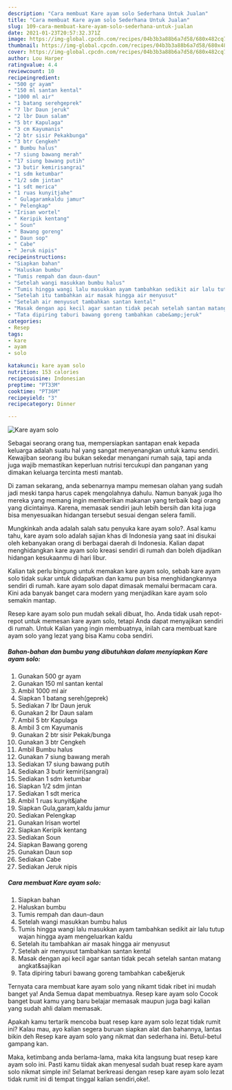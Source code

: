 ```yaml
---
description: "Cara membuat Kare ayam solo Sederhana Untuk Jualan"
title: "Cara membuat Kare ayam solo Sederhana Untuk Jualan"
slug: 109-cara-membuat-kare-ayam-solo-sederhana-untuk-jualan
date: 2021-01-23T20:57:32.371Z
image: https://img-global.cpcdn.com/recipes/04b3b3a88b6a7d58/680x482cq70/kare-ayam-solo-foto-resep-utama.jpg
thumbnail: https://img-global.cpcdn.com/recipes/04b3b3a88b6a7d58/680x482cq70/kare-ayam-solo-foto-resep-utama.jpg
cover: https://img-global.cpcdn.com/recipes/04b3b3a88b6a7d58/680x482cq70/kare-ayam-solo-foto-resep-utama.jpg
author: Lou Harper
ratingvalue: 4.4
reviewcount: 10
recipeingredient:
- "500 gr ayam"
- "150 ml santan kental"
- "1000 ml air"
- "1 batang serehgeprek"
- "7 lbr Daun jeruk"
- "2 lbr Daun salam"
- "5 btr Kapulaga"
- "3 cm Kayumanis"
- "2 btr sisir Pekakbunga"
- "3 btr Cengkeh"
- " Bumbu halus"
- "7 siung bawang merah"
- "17 siung bawang putih"
- "3 butir kemirisangrai"
- "1 sdm ketumbar"
- "1/2 sdm jintan"
- "1 sdt merica"
- "1 ruas kunyitjahe"
- " Gulagaramkaldu jamur"
- " Pelengkap"
- "Irisan wortel"
- " Keripik kentang"
- " Soun"
- " Bawang goreng"
- " Daun sop"
- " Cabe"
- " Jeruk nipis"
recipeinstructions:
- "Siapkan bahan"
- "Haluskan bumbu"
- "Tumis rempah dan daun-daun"
- "Setelah wangi masukkan bumbu halus"
- "Tumis hingga wangi lalu masukkan ayam tambahkan sedikit air lalu tutup wajan hingga ayam mengeluarkan kaldu"
- "Setelah itu tambahkan air masak hingga air menyusut"
- "Setelah air menyusut tambahkan santan kental"
- "Masak dengan api kecil agar santan tidak pecah setelah santan matang angkat&amp;sajikan"
- "Tata dipiring taburi bawang goreng tambahkan cabe&amp;jeruk"
categories:
- Resep
tags:
- kare
- ayam
- solo

katakunci: kare ayam solo 
nutrition: 153 calories
recipecuisine: Indonesian
preptime: "PT33M"
cooktime: "PT36M"
recipeyield: "3"
recipecategory: Dinner

---
```



![Kare ayam solo](https://img-global.cpcdn.com/recipes/04b3b3a88b6a7d58/680x482cq70/kare-ayam-solo-foto-resep-utama.jpg)

Sebagai seorang orang tua, mempersiapkan santapan enak kepada keluarga adalah suatu hal yang sangat menyenangkan untuk kamu sendiri. Kewajiban seorang ibu bukan sekedar menangani rumah saja, tapi anda juga wajib memastikan keperluan nutrisi tercukupi dan panganan yang dimakan keluarga tercinta mesti mantab.

Di zaman  sekarang, anda sebenarnya mampu memesan olahan yang sudah jadi meski tanpa harus capek mengolahnya dahulu. Namun banyak juga lho mereka yang memang ingin memberikan makanan yang terbaik bagi orang yang dicintainya. Karena, memasak sendiri jauh lebih bersih dan kita juga bisa menyesuaikan hidangan tersebut sesuai dengan selera famili. 



Mungkinkah anda adalah salah satu penyuka kare ayam solo?. Asal kamu tahu, kare ayam solo adalah sajian khas di Indonesia yang saat ini disukai oleh kebanyakan orang di berbagai daerah di Indonesia. Kalian dapat menghidangkan kare ayam solo kreasi sendiri di rumah dan boleh dijadikan hidangan kesukaanmu di hari libur.

Kalian tak perlu bingung untuk memakan kare ayam solo, sebab kare ayam solo tidak sukar untuk didapatkan dan kamu pun bisa menghidangkannya sendiri di rumah. kare ayam solo dapat dimasak memalui bermacam cara. Kini ada banyak banget cara modern yang menjadikan kare ayam solo semakin mantap.

Resep kare ayam solo pun mudah sekali dibuat, lho. Anda tidak usah repot-repot untuk memesan kare ayam solo, tetapi Anda dapat menyajikan sendiri di rumah. Untuk Kalian yang ingin membuatnya, inilah cara membuat kare ayam solo yang lezat yang bisa Kamu coba sendiri.

<!--inarticleads1-->

##### Bahan-bahan dan bumbu yang dibutuhkan dalam menyiapkan Kare ayam solo:

1. Gunakan 500 gr ayam
1. Gunakan 150 ml santan kental
1. Ambil 1000 ml air
1. Siapkan 1 batang sereh(geprek)
1. Sediakan 7 lbr Daun jeruk
1. Gunakan 2 lbr Daun salam
1. Ambil 5 btr Kapulaga
1. Ambil 3 cm Kayumanis
1. Gunakan 2 btr sisir Pekak/bunga
1. Gunakan 3 btr Cengkeh
1. Ambil  Bumbu halus
1. Gunakan 7 siung bawang merah
1. Sediakan 17 siung bawang putih
1. Sediakan 3 butir kemiri(sangrai)
1. Sediakan 1 sdm ketumbar
1. Siapkan 1/2 sdm jintan
1. Sediakan 1 sdt merica
1. Ambil 1 ruas kunyit&amp;jahe
1. Siapkan  Gula,garam,kaldu jamur
1. Sediakan  Pelengkap
1. Gunakan Irisan wortel
1. Siapkan  Keripik kentang
1. Sediakan  Soun
1. Siapkan  Bawang goreng
1. Gunakan  Daun sop
1. Sediakan  Cabe
1. Sediakan  Jeruk nipis




<!--inarticleads2-->

##### Cara membuat Kare ayam solo:

1. Siapkan bahan
1. Haluskan bumbu
1. Tumis rempah dan daun-daun
1. Setelah wangi masukkan bumbu halus
1. Tumis hingga wangi lalu masukkan ayam tambahkan sedikit air lalu tutup wajan hingga ayam mengeluarkan kaldu
1. Setelah itu tambahkan air masak hingga air menyusut
1. Setelah air menyusut tambahkan santan kental
1. Masak dengan api kecil agar santan tidak pecah setelah santan matang angkat&amp;sajikan
1. Tata dipiring taburi bawang goreng tambahkan cabe&amp;jeruk




Ternyata cara membuat kare ayam solo yang nikamt tidak ribet ini mudah banget ya! Anda Semua dapat membuatnya. Resep kare ayam solo Cocok banget buat kamu yang baru belajar memasak maupun juga bagi kalian yang sudah ahli dalam memasak.

Apakah kamu tertarik mencoba buat resep kare ayam solo lezat tidak rumit ini? Kalau mau, ayo kalian segera buruan siapkan alat dan bahannya, lantas bikin deh Resep kare ayam solo yang nikmat dan sederhana ini. Betul-betul gampang kan. 

Maka, ketimbang anda berlama-lama, maka kita langsung buat resep kare ayam solo ini. Pasti kamu tiidak akan menyesal sudah buat resep kare ayam solo nikmat simple ini! Selamat berkreasi dengan resep kare ayam solo lezat tidak rumit ini di tempat tinggal kalian sendiri,oke!.

